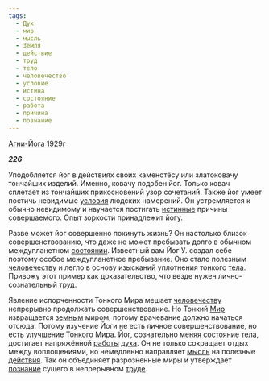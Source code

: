 ```yaml
---
tags:
  - Дух
  - мир
  - мысль
  - Земля
  - действие
  - труд
  - тело
  - человечество
  - условие
  - истина
  - состояние
  - работа
  - причина
  - познание
---
```

[Агни-Йога 1929г](https://127.0.0.1:4002/agni/1929)

___226___

Уподобляется йог в действиях своих каменотёсу или златоковачу тончайших изделий. Именно, ковачу подобен йог. Только ковач сплетает из тончайших прикосновений узор сочетаний. Также йог умеет постичь невидимые [условия](../../../tags/#условие) людских намерений. Он устремляется к обычно невидимому и научается постигать [истинные](../../../tags/#истина) причины совершаемого. Опыт зоркости принадлежит йогу.   

Разве может йог совершенно покинуть жизнь? Он настолько близок совершенствованию, что даже не может пребывать долго в обычном междупланетном [состоянии](../../../tags/#[состояние](../../../tags/#состояние)). Известный вам Йог У. создал себе поэтому особое междупланетное пребывание. Оно стало полезным [человечеству](../../../tags/#человечество) и легло в основу изысканий уплотнения тонкого [тела](../../../tags/#тело). Привожу этот пример как доказательство, что везде нужен лично-сознательный [труд](../../../tags/#труд).   

Явление испорченности Тонкого Мира мешает [человечеству](../../../tags/#человечество) непрерывно продолжать совершенствование. Но Тонкий [Мир](../../../tags/#[мир](../../../tags/#мир)) извращается [земным](../../../tags/#Земля) миром, потому врачевание должно начаться отсюда. Потому изучение Йоги не есть личное совершенствование, но есть улучшение Тонкого Мира. Йог, сознательно меняя [состояние](../../../tags/#состояние) [тела](../../../tags/#тело), достигает напряжённой [работы](../../../tags/#работа) [духа](../../../tags/#Дух). Он не только сокращает отдых между воплощениями, но немедленно направляет [мысль](../../../tags/#мысль) на полезные [действия](../../../tags/#действие). Так он объединяет разрозненные миры и утверждает [познание](../../../tags/#познание) сущего в непрерывном [труде](../../../tags/#труд).